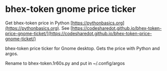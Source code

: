 # bhex-token gnome price ticker

Get bhex-token price in Python [https://pythonbasics.org](https://pythonbasics.org).
See [https://codesharedot.github.io/bhex-token-price-gnome-ticket/](https://codesharedot.github.io/bhex-token-price-gnome-ticket/)

bhex-token price ticker for Gnome desktop. Gets the price with Python and argos.

Rename to bhex-token.1r60s.py and put in ~/.config/argos
